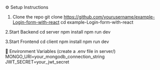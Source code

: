 ⚙️ Setup Instructions

1. Clone the repo
git clone https://github.com/yourusername/example-Login-form-with-react
cd example-Login-form-with-react

2.Start Backend
cd server
npm install
npm run dev

3.Start Frontend
cd client
npm install
npm run dev

🔐 Environment Variables (create a .env file in server/)
MONGO_URI=your_mongodb_connection_string
JWT_SECRET=your_jwt_secret






